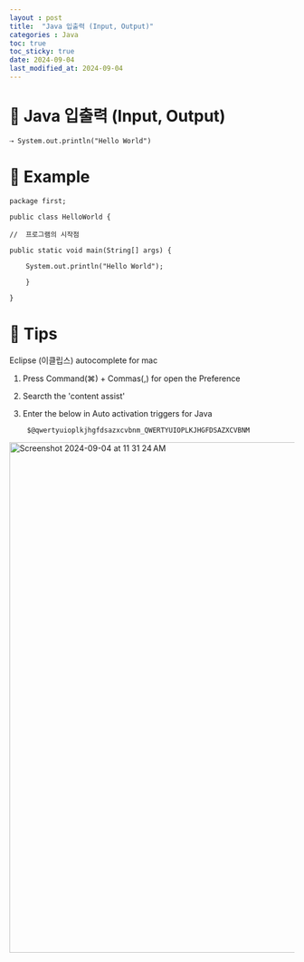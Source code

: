 ```yaml
---
layout : post
title:  "Java 입출력 (Input, Output)"
categories : Java
toc: true
toc_sticky: true
date: 2024-09-04
last_modified_at: 2024-09-04
---
```


# 🌸  Java 입출력 (Input, Output)

    ⇢ System.out.println("Hello World")



# 🌸  Example

    package first;
    
    public class HelloWorld {
    
    //	프로그램의 시작점

	public static void main(String[] args) {

		System.out.println("Hello World");

	    }

    }


# 🌸  Tips

Eclipse (이클립스) autocomplete for mac

1. Press Command(⌘) + Commas(,) for open the Preference

2. Searcth the 'content assist'

3. Enter the below in Auto activation triggers for Java 

        $@qwertyuioplkjhgfdsazxcvbnm_QWERTYUIOPLKJHGFDSAZXCVBNM



<img width="900" alt="Screenshot 2024-09-04 at 11 31 24 AM" src="https://github.com/user-attachments/assets/9daefe12-2d15-4c3d-90e4-713050f031c5">




